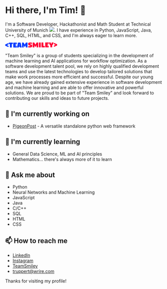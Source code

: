 # Hi there, I'm Tim! 👋

I'm a Software Developer, Hackathonist and Math Student at Technical University of Munich [<img src="https://upload.wikimedia.org/wikipedia/commons/thumb/c/c8/Logo_of_the_Technical_University_of_Munich.svg/320px-Logo_of_the_Technical_University_of_Munich.svg.png" height="12px">](https://cit.tum.de). I have experience in Python, JavaScript, Java, C++, SQL, HTML, and CSS, and I'm always eager to learn more.

[<img src="https://github.com/lstuma/lstuma/blob/main/teamsmiley.png" alt="TeamSmiley" width="33%">](https://teamsmiley.org)

"Team Smiley" is a group of students specializing in the development of machine learning and AI applications for workflow optimization. As a software development talent pool, we rely on highly qualified development teams and use the latest technologies to develop tailored solutions that make work processes more efficient and successful. Despite our young age, we have already gained extensive experience in software development and machine learning and are able to offer innovative and powerful solutions. We are proud to be part of "Team Smiley" and look forward to contributing our skills and ideas to future projects.

## 🔭 I'm currently working on
- [PigeonPost](https://github.com/TeamSmil3y/PigeonPost) - A versatile standalone python web framework

## 🌱 I'm currently learning
- General Data Science, ML and AI principles
- Mathematics... there's always more of it to learn

## 💬 Ask me about
- Python
- Neural Networks and Machine Learning
- JavaScript
- Java
- C/C++
- SQL
- HTML
- CSS

## 📫 How to reach me
- [LinkedIn](https://linkedin.com/in/tim-ruppert)
- [Instagram](https://instagram.com/timr.wrire)
- [TeamSmiley](https://teamsmiley.org)
- [truppert@wrire.com](mailto:truppert@wrire.com)

Thanks for visiting my profile!
